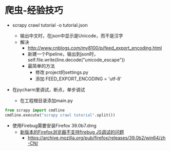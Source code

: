 # 爬虫-经验技巧

- scrapy crawl tutorial -o tutorial.json
    - 输出中文时，在json中显示是Unicode，而不是汉字
    - 解决
        - http://www.cnblogs.com/my8100/p/feed_export_encoding.html
        - 新建一个Pipeline，输出到json时，self.file.write(line.decode("unicode_escape"))
        - 最简单的方法
            - 修改 project的settings.py 
            - 添加 FEED_EXPORT_ENCODING = 'utf-8'
            
- 在pycharm里调试，断点，单步调试
    - 在工程根目录添加main.py
```python
from scrapy import cmdline
cmdline.execute("scrapy crawl tutorial".split())
```    


- 使用Firebug需要安装Firefox 39.0b7.dmg
    - [新版本的Firefox浏览器不支持firebug JS调试的问题](https://blog.csdn.net/m0_37871052/article/details/74579034)
        - https://archive.mozilla.org/pub/firefox/releases/39.0b2/win64/zh-CN/